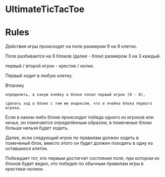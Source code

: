# UltimateTicTacToe

# Rules
Действия игры происходят на поле размером 9 на 9 клеток.

Поле разбивается на 9 блоков (далее - блок) размером 3 на 3 каждый.

первый / второй игрок - крестик / нолик.

Первый ходит в любую клетку.

Второму

    определить, в какую ячейку в блоке попал первый игрок (0 - 8),

    сделать ход в блоке с тем же индексом, что и ячейка блока первого игрока.

Если в каком-либо блоке происходит победа одного из игроков или ничья, он помечается определённым образом, в помеченые блоки больше нельзя будет ходить.

Далее, если следующий игрок по правилам должен ходить в помеченый блок, вместо этого он будет должен походить в одну из оставшихся клеток.

Побеждает тот, кто первым достигнет состояния поля, при котором из блоков будет видно, кто победил по обычным правилам игры в крестики-нолики.
